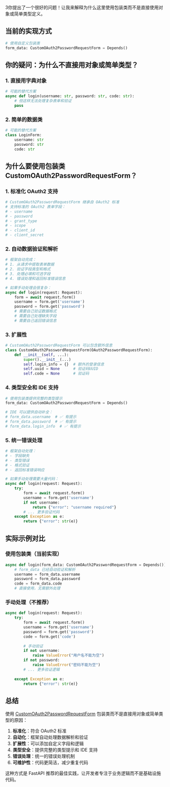 3你提出了一个很好的问题！让我来解释为什么这里使用包装类而不是直接使用对象或简单类型定义。

## 当前的实现方式

```python
# 使用自定义包装类
form_data: CustomOAuth2PasswordRequestForm = Depends()
```

## 你的疑问：为什么不直接用对象或简单类型？

### 1. 直接用字典对象
```python
# 可能的替代方案
async def login(username: str, password: str, code: str):
    # 但这样无法处理复杂表单和验证
    pass
```

### 2. 简单的数据类
```python
# 可能的替代方案
class LoginForm:
    username: str
    password: str
    code: str
```

## 为什么要使用包装类 CustomOAuth2PasswordRequestForm？

### 1. **标准化 OAuth2 支持**
```python
# CustomOAuth2PasswordRequestForm 继承自 OAuth2 标准
# 支持标准的 OAuth2 表单字段：
# - username
# - password
# - grant_type
# - scope
# - client_id
# - client_secret
```

### 2. **自动数据验证和解析**
```python
# 框架自动完成：
# 1. 从请求中提取表单数据
# 2. 验证字段类型和格式
# 3. 处理必填和可选字段
# 4. 错误处理和返回标准错误信息

# 如果手动处理会很复杂：
async def login(request: Request):
    form = await request.form()
    username = form.get('username')
    password = form.get('password')
    # 需要自己验证数据格式
    # 需要自己处理缺失字段
    # 需要自己返回错误信息
```

### 3. **扩展性**
```python
# CustomOAuth2PasswordRequestForm 可以包含额外信息
class CustomOAuth2PasswordRequestForm(OAuth2PasswordRequestForm):
    def __init__(self, ...):
        super().__init__(...)
        self.login_info = {}  # 额外的登录信息
        self.uuid = None      # 验证码UUID
        self.code = None      # 验证码
```

### 4. **类型安全和 IDE 支持**
```python
# 使用包装类提供完整的类型提示
form_data: CustomOAuth2PasswordRequestForm = Depends()

# IDE 可以提供自动补全：
# form_data.username  # ✅ 有提示
# form_data.password  # ✅ 有提示
# form_data.login_info  # ✅ 有提示
```

### 5. **统一错误处理**
```python
# 框架自动处理：
# - 字段缺失
# - 类型错误
# - 格式验证
# - 返回标准错误响应

# 如果手动处理需要大量代码：
async def login(request: Request):
    try:
        form = await request.form()
        username = form.get('username')
        if not username:
            return {"error": "username required"}
        # ... 更多验证代码
    except Exception as e:
        return {"error": str(e)}
```

## 实际示例对比

### 使用包装类（当前实现）
```python
async def login(form_data: CustomOAuth2PasswordRequestForm = Depends()):
    # form_data 已经自动验证和解析
    username = form_data.username
    password = form_data.password
    code = form_data.code
    # 直接使用，无需额外处理
```

### 手动处理（不推荐）
```python
async def login(request: Request):
    try:
        form = await request.form()
        username = form.get('username')
        password = form.get('password')
        code = form.get('code')
        
        # 手动验证
        if not username:
            raise ValueError("用户名不能为空")
        if not password:
            raise ValueError("密码不能为空")
        # ... 更多验证逻辑
        
    except Exception as e:
        return {"error": str(e)}
```

## 总结

使用 [CustomOAuth2PasswordRequestForm](file://d:\Project\AASelf\RuoYi-Vue3-FastAPI\ruoyi-fastapi-backend\module_admin\service\login_service.py#L29-L56) 包装类而不是直接用对象或简单类型的原因：

1. **标准化**：符合 OAuth2 标准
2. **自动化**：框架自动处理数据解析和验证
3. **扩展性**：可以添加自定义字段和逻辑
4. **类型安全**：提供完整的类型提示和 IDE 支持
5. **错误处理**：统一的错误处理机制
6. **可维护性**：代码更简洁，减少重复代码

这种方式是 FastAPI 推荐的最佳实践，让开发者专注于业务逻辑而不是基础设施代码。